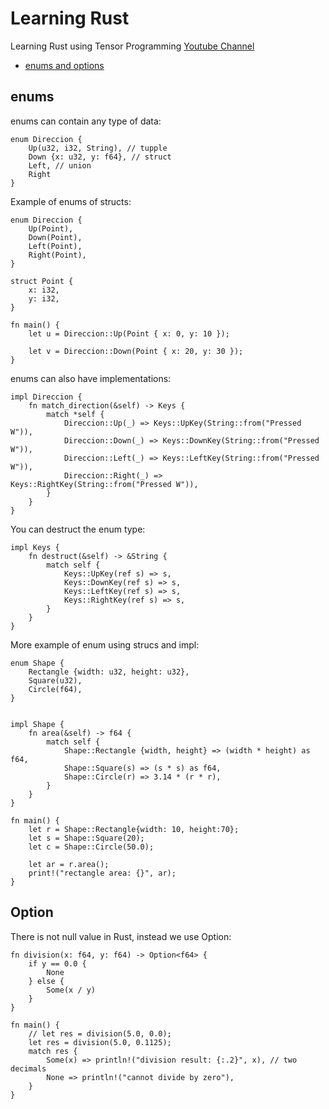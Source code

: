 # Learning Rust

Learning Rust using Tensor Programming [Youtube Channel](https://www.youtube.com/watch?v=EYqceb2AnkU&list=PLJbE2Yu2zumDF6BX6_RdPisRVHgzV02NW)

- [enums and options](https://www.youtube.com/watch?v=-E2qL4bLDKo&list=PLJbE2Yu2zumDF6BX6_RdPisRVHgzV02NW&index=6)

## enums

enums can contain any type of data:

```
enum Direccion {
    Up(u32, i32, String), // tupple
    Down {x: u32, y: f64}, // struct
    Left, // union
    Right
}
```

Example of enums of structs:

```
enum Direccion {
    Up(Point),
    Down(Point),
    Left(Point),
    Right(Point),
}

struct Point {
    x: i32,
    y: i32,
}

fn main() {
    let u = Direccion::Up(Point { x: 0, y: 10 });

    let v = Direccion::Down(Point { x: 20, y: 30 });
}
```

enums can also have implementations:

```
impl Direccion {
    fn match_direction(&self) -> Keys {
        match *self {
            Direccion::Up(_) => Keys::UpKey(String::from("Pressed W")),
            Direccion::Down(_) => Keys::DownKey(String::from("Pressed W")),
            Direccion::Left(_) => Keys::LeftKey(String::from("Pressed W")),
            Direccion::Right(_) => Keys::RightKey(String::from("Pressed W")),
        }
    }
}
```

You can destruct the enum type:

```
impl Keys {
    fn destruct(&self) -> &String {
        match self {
            Keys::UpKey(ref s) => s,
            Keys::DownKey(ref s) => s,
            Keys::LeftKey(ref s) => s,
            Keys::RightKey(ref s) => s,
        }
    }
}
```

More example of enum using strucs and impl:

```
enum Shape {
    Rectangle {width: u32, height: u32},
    Square(u32),
    Circle(f64),
}


impl Shape {
    fn area(&self) -> f64 {
        match self {
            Shape::Rectangle {width, height} => (width * height) as f64,
            Shape::Square(s) => (s * s) as f64,
            Shape::Circle(r) => 3.14 * (r * r),
        }
    }
}

fn main() {
    let r = Shape::Rectangle{width: 10, height:70};
    let s = Shape::Square(20);
    let c = Shape::Circle(50.0);

    let ar = r.area();
    print!("rectangle area: {}", ar);
}
```

## Option

There is not null value in Rust, instead we use Option:

```
fn division(x: f64, y: f64) -> Option<f64> {
    if y == 0.0 {
        None
    } else {
        Some(x / y)
    }
}

fn main() {
    // let res = division(5.0, 0.0);
    let res = division(5.0, 0.1125);
    match res {
        Some(x) => println!("division result: {:.2}", x), // two decimals
        None => println!("cannot divide by zero"),
    }
}
```
